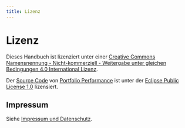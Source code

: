 ```yaml
---
title: Lizenz
---
```


# Lizenz

Dieses Handbuch ist lizenziert unter einer [Creative Commons Namensnennung - Nicht-kommerziell - Weitergabe unter gleichen Bedingungen 4.0 International Lizenz](http://creativecommons.org/licenses/by-nc-sa/4.0/).

Der [Source Code](https://github.com/buchen/portfolio) von [Portfolio Performance](https://www.portfolio-performance.info) ist unter der [Eclipse Public License 1.0](https://github.com/buchen/portfolio/blob/master/LICENSE) lizensiert.

## Impressum

Siehe [Impressum und Datenschutz](https://www.portfolio-performance.info/portfolio/impressum.html).